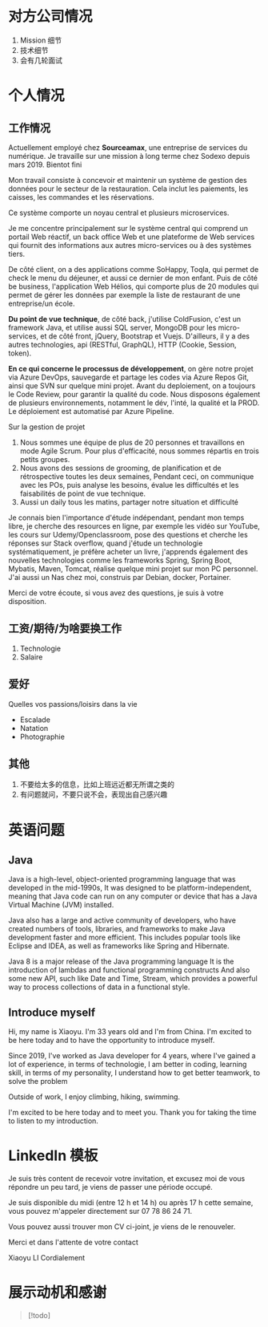 # 对方公司情况

1. Mission 细节
2. 技术细节
3. 会有几轮面试

# 个人情况

## 工作情况

Actuellement employé chez **Sourceamax**, une entreprise de services du numérique.
Je travaille sur une mission à long terme chez Sodexo depuis mars 2019. Bientot fini

Mon travail consiste à concevoir et maintenir un système de gestion des données pour le secteur de la restauration. Cela inclut les paiements, les caisses, les commandes et les réservations.

Ce système comporte un noyau central et plusieurs microservices.

Je me concentre principalement sur le système central qui comprend un portail Web réactif, un back office Web et une plateforme de Web services qui fournit des informations aux autres micro-services ou à des systèmes tiers.

De côté client, on a des applications comme SoHappy, Toqla, qui permet de check le menu du déjeuner, et aussi ce dernier de mon enfant. Puis de côté be business, l'application Web Hélios, qui comporte plus de 20 modules qui permet de gérer les données par exemple la liste de restaurant de une entreprise/un école.

**Du point de vue technique**, de côté back, j'utilise ColdFusion, c'est un framework Java, et utilise aussi SQL server, MongoDB pour les micro-services, et de côté front, jQuery, Bootstrap et Vuejs. D'ailleurs, il y a des autres technologies, api (RESTful, GraphQL), HTTP (Cookie, Session, token).

**En ce qui concerne le processus de développement**, on gère notre projet via Azure DevOps, sauvegarde et partage les codes via Azure Repos Git, ainsi que SVN sur quelque mini projet. Avant du deploiement, on a toujours le Code Review, pour garantir la qualité du code. Nous disposons également de plusieurs environnements, notamment le dév, l'inté, la qualité et la PROD. Le déploiement est automatisé par Azure Pipeline.

Sur la gestion de projet
1. Nous sommes une équipe de plus de 20 personnes et travaillons en mode Agile Scrum. Pour plus d'efficacité, nous sommes répartis en trois petits groupes.
2. Nous avons des sessions de grooming, de planification et de rétrospective toutes les deux semaines, Pendant ceci, on communique avec les POs, puis analyse les besoins, évalue les difficultés et les faisabilités de point de vue technique.
3. Aussi un daily tous les matins, partager notre situation et difficulté

Je connais bien l'importance d'étude indépendant, pendant mon temps libre, je cherche des resources en ligne, par exemple les vidéo sur YouTube, les cours sur Udemy/Openclassroom, pose des questions et cherche les réponses sur Stack overflow, quand j'étude un technologie systématiquement, je préfère acheter un livre, j'apprends également des nouvelles technologies comme les frameworks Spring, Spring Boot, Mybatis, Maven, Tomcat, réalise quelque mini projet sur mon PC personnel. J'ai aussi un Nas chez moi, construis par Debian, docker, Portainer.

Merci de votre écoute, si vous avez des questions, je suis à votre disposition.

## 工资/期待/为啥要换工作

1. Technologie
2. Salaire

## 爱好

Quelles vos passions/loisirs dans la vie
- Escalade
- Natation
- Photographie

## 其他

1. 不要给太多的信息，比如上班远近都无所谓之类的
2. 有问题就问，不要只说不会，表现出自己感兴趣

# 英语问题

## Java

Java is a high-level, object-oriented programming language that was developed in the mid-1990s, It was designed to be platform-independent, meaning that Java code can run on any computer or device that has a Java Virtual Machine (JVM) installed.

Java also has a large and active community of developers, who have created numbers of tools, libraries, and frameworks to make Java development faster and more efficient. This includes popular tools like Eclipse and IDEA, as well as frameworks like Spring and Hibernate.

Java 8 is a major release of the Java programming language
It is the introduction of lambdas and functional programming constructs
And also some new API, such like Date and Time, Stream, which provides a powerful way to process collections of data in a functional style.

## Introduce myself

Hi, my name is Xiaoyu. I'm 33 years old and I'm from China. I'm excited to be here today and to have the opportunity to introduce myself.

Since 2019, I've worked as Java developer for 4 years, where I've gained a lot of experience, in terms of technologie, l am better in coding, learning skill, in terms of my personality, I understand how to get better teamwork, to solve the problem

Outside of work, I enjoy climbing, hiking, swimming.

I'm excited to be here today and to meet you. Thank you for taking the time to listen to my introduction.

# LinkedIn 模板

Je suis très content de recevoir votre invitation, et excusez moi de vous répondre un peu tard, je viens de passer une période occupé.

Je suis disponible du midi (entre 12 h et 14 h) ou après 17 h cette semaine, vous pouvez m'appeler directement sur 07 78 86 24 71.

Vous pouvez aussi trouver mon CV ci-joint, je viens de le renouveler.

Merci et dans l'attente de votre contact

Xiaoyu LI
Cordialement

# 展示动机和感谢

> [!todo] 
>  
